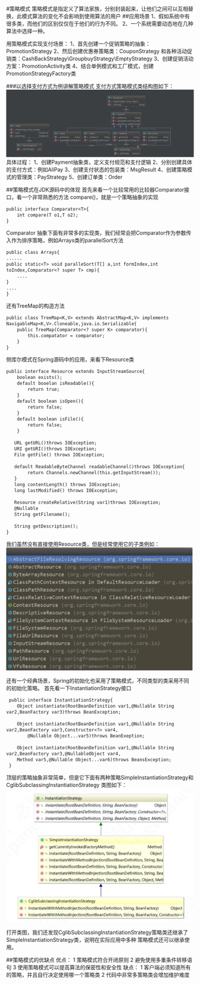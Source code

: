 #策略模式
策略模式是指定义了算法家族，分别封装起来，让他们之间可以互相替换，此模式算法的变化不会影响到使用算法的用户
##应用场景
1、假如系统中有很多类，而他们的区别仅仅在于他们的行为不同。
2、一个系统需要动态地在几种算法中选择一种。

用策略模式实现支付场景：
1、首先创建一个促销策略的抽象：PromotionStrategy
2、然后创建优惠券策略类：CouponStrategy 和各种活动促销类：CashBackStrategy\GroupbuyStrategy\EmptyStrategy
3、创建促销活动方案：PromotionActivity类
4、结合单例模式和工厂模式，创建PromotionStrategyFactory类

###以选择支付方式为例讲解策略模式
支付方式策略模式类结构图如下：
![images](https://github.com/CaoWenCool/MyPattern/blob/master/strategy/image/%E6%94%AF%E4%BB%98%E7%AD%96%E7%95%A5%E6%A8%A1%E5%BC%8F%E7%B1%BB%E7%BB%93%E6%9E%84%E5%9B%BE.jpg)
具体过程：
1、创建Payment抽象类，定义支付规范和支付逻辑
2、分别创建具体的支付方式：例如AliPay
3、创建支付状态的包装类：MsgResult
4、创建策略模式的管理类：PayStrategy
5、创建订单类：Order

##策略模式在JDK源码中的体现
首先来看一个比较常用的比较器Comparator接口，看一个非常熟悉的方法 compare()，就是一个策略抽象的实现
   
    public interface Comparator<T>{
        int compare(T o1,T o2);
    }
Comparator 抽象下面有非常多的实现类，我们经常会把Comparator作为参数传入作为排序策略，例如Arrays类的parallelSort方法
    
    public class Arrays{
    ......
    public static<T> void paralleSort(T[] a,int formIndex,int toIndex,Comparator<? super T> cmp){
        ....
    }
    ....
    }
    
还有TreeMap的构造方法
    
    public class TreeMap<K,V> extends AbstractMap<K,V> implements NavigableMap<K,V>.Cloneable,java.io.Serializable{
        public TreeMap(Comparator<? super K> comparator){
            this.compatator = comparator;
        }
    }
侧库尔模式在Spring源码中的应用，来看下Resource类

    public interface Resource extends InputStreamSource{
        boolean exists();
        default booelan isReadable(){
            return true;
        }
        default boolean isOpen(){
            return false;
        }
        default boolean isFile(){
            return false;
        }
        
       URL getURL()throws IOException;
       URI getURI()throws IOException;
       File getFile() throws IOException;
       
       default ReadableByteChannel readableChannel()throws IOException{
            return Channels.newChannel(this.getInputStream());
       }
       long contentLength() throws IOException;
       long lastModified() throws IOException;
       
       Resource createRelative(String var1)throws IOException;
       @Nullable
       String getFilename();
       
       String getDescription();
    }
    
 我们虽然没有直接使用Resource类，但是经常使用它的子类例如：
 ![images](https://github.com/CaoWenCool/MyPattern/blob/master/strategy/image/Spring%E7%9A%84Resource%E5%AD%90%E7%B1%BB.jpg)
 
 还有一个经典场景，Spring的初始化也采用了策略模式，不同类型的类采用不同的初始化策略。
首先看一下InstantiationStrategy接口
     
     public interface InstantiationStrategy{
        Object instantiate(RootBeanDefinition var1,@Nullable String var2,BeanFactory var3)throws BeanException;
        
        Object instantiate(RootBeanDefinition var1,@Nullable String var2,BeanFactory var3,Constructor<?> var4,
            @Nullable Object...var5)throws BeanExeption;
        
        Object instantiate(RootBeanDefinition var1,@Nullable String var2,BeanFactory var3,@NullableObject var4,
        Method var5,@Nullable Object...var6)throws BeansException;
     }
     
     
顶层的策略抽象非常简单，但是它下面有两种策略SimpleInstantiationStrategy和CglibSubclassingInstantiationStrategy
类图如下：
![images](https://github.com/CaoWenCool/MyPattern/blob/master/strategy/image/InstantiationStrategy%E7%B1%BB%E5%9B%BE.jpg)

打开类图，我们还发现CglibSubclassingInstantiationStrategy策略类还继承了SimpleInstantiationStrategy类，说明在实际应用中多种
策略模式还可以继承使用。

##策略模式的优缺点
优点：
1 策略模式符合开闭原则
2 避免使用多重条件转移语句
3 使用策略模式可以提高算法的保密性和安全性
缺点：
1 客户端必须知道所有的策略，并且自行决定使用哪一个策略类
2 代码中非常多策略类会增加维护难度

